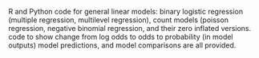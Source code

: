 R and Python code for general linear models: binary logistic regression (multiple regression, multilevel regression), count models (poisson regression, negative binomial regression, and their
zero inflated versions. code to show change from log odds to odds to probability (in model outputs) model predictions, and model comparisons are all provided.
